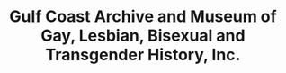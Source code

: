 ---
layout: repo
title: "Gulf Coast Archive and Museum of Gay, Lesbian, Bisexual and Transgender History, Inc."
id: 16915
permalink: repos/16915/
---